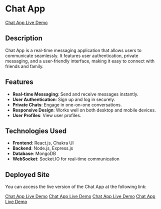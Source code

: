 ﻿
# Chat App  
[Chat App Live Demo](https://chatapp-okjy.onrender.com/)
## Description

Chat App is a real-time messaging application that allows users to communicate seamlessly. It features user authentication, private messaging, and a user-friendly interface, making it easy to connect with friends and family.

## Features

- **Real-time Messaging**: Send and receive messages instantly.
- **User Authentication**: Sign up and log in securely.
- **Private Chats**: Engage in one-on-one conversations.
- **Responsive Design**: Works well on both desktop and mobile devices.
- **User Profiles**: View user profiles.

## Technologies Used

- **Frontend**: React.js, Chakra UI
- **Backend**: Node.js, Express.js
- **Database**: MongoDB
- **WebSocket**: Socket.IO for real-time communication

## Deployed Site

You can access the live version of the Chat App at the following link:

[Chat App Live Demo](https://chatapp-okjy.onrender.com/)
[Chat App Live Demo](https://chatapp-okjy.onrender.com/)
[Chat App Live Demo](https://chatapp-okjy.onrender.com/)
[Chat App Live Demo](https://chatapp-okjy.onrender.com/)
